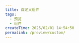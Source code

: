```yaml
---
title: 自定义组件
tags:
  - 预览
  - 组件
createTime: 2025/02/01 14:54:50
permalink: /preview/custom/
---
```


<CustomComponent />